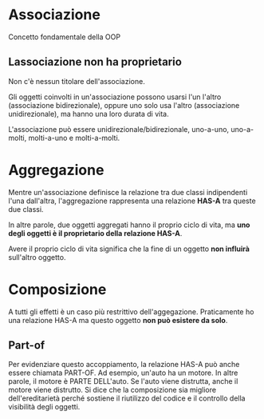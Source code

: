 # Associazione
Concetto fondamentale della OOP
## Lassociazione non ha proprietario
Non c'è nessun titolare dell'associazione.

Gli oggetti coinvolti in un'associazione possono usarsi l'un l'altro (associazione bidirezionale), oppure uno solo usa l'altro (associazione unidirezionale), ma hanno una loro durata di vita.

L'associazione può essere unidirezionale/bidirezionale, uno-a-uno, uno-a-molti, molti-a-uno e molti-a-molti.

# Aggregazione 
Mentre un'associazione definisce la relazione tra due classi indipendenti l'una dall'altra, l'aggregazione rappresenta una relazione **HAS-A** tra queste due classi.

In altre parole, due oggetti aggregati hanno il proprio ciclo di vita, ma **uno degli oggetti è il proprietario della relazione HAS-A**.

Avere il proprio ciclo di vita significa che la fine di un oggetto **non influirà** sull'altro oggetto.

# Composizione 
A tutti gli effetti è un caso più restrittivo dell'aggegazione. Praticamente ho una relazione HAS-A ma questo oggetto **non può esistere da solo**.
## Part-of
Per evidenziare questo accoppiamento, la relazione HAS-A può anche essere chiamata PART-OF.
Ad esempio, un'auto ha un motore.
In altre parole, il motore è PARTE DELL'auto.
Se l'auto viene distrutta, anche il motore viene distrutto.
Si dice che la composizione sia migliore dell'ereditarietà perché sostiene il riutilizzo del codice e il controllo della visibilità degli oggetti.